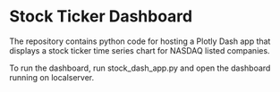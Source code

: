 # Stock Ticker Dashboard

The repository contains python code for hosting a Plotly Dash app that displays a stock ticker time series chart for NASDAQ listed companies. 

To run the dashboard, run stock_dash_app.py and open the dashboard running on localserver.

